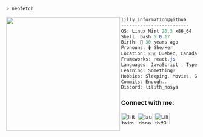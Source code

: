```zsh
> neofetch

```
<img align="left" src="https://user-images.githubusercontent.com/74218901/173695677-df33de07-b48e-4bdf-91db-c52d8c865a0e.png" width="300" /> 

```csharp
lilly_information@github
-------------------------
OS: Linux Mint 20.3 x86_64
Shell: bash 5.0.17
Birth: 🎂 30 years ago
Pronouns: 🚺 She/Her
Location: 🇨🇦 Quebec, Canada
Frameworks: react.js
Languages: JavaScript , Typescript
Learning: Something?
Hobbies: Sleeping, Movies, Gaming, Eating
Commits: Enough..
Discord: lilith_nosya
```

<h3 align="left">Connect with me:</h3>
<p align="left">
<a href="https://instagram.com/lilithximmaculate666" target="blank"><img align="center" src="https://raw.githubusercontent.com/rahuldkjain/github-profile-readme-generator/master/src/images/icons/Social/instagram.svg" alt="lilithximmaculate666" height="30" width="40" /></a>
<a href="https://www.youtube.com/c/lauriane veilleux" target="blank"><img align="center" src="https://raw.githubusercontent.com/rahuldkjain/github-profile-readme-generator/master/src/images/icons/Social/youtube.svg" alt="lauriane veilleux" height="30" width="40" /></a>
<a href="https://discord.com/users/165922734461812736" target="blank"><img align="center" src="https://raw.githubusercontent.com/rahuldkjain/github-profile-readme-generator/master/src/images/icons/Social/discord.svg" alt="Lilith#3252" height="30" width="40" /></a>



